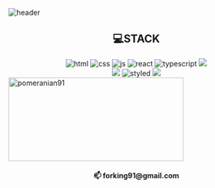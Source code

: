 ![header](https://capsule-render.vercel.app/api?type=waving&color=gradient&height=300&section=header&text=I'm%20YongWoo&fontSize=80)
<h2 align="center" >💻STACK</h2>  

<div align="center">
  <img src="https://img.shields.io/badge/html5-%23E34F26.svg?style=for-the-badge&logo=html5&logoColor=white" alt="html"/> 
  <img src="https://img.shields.io/badge/css3-%231572B6.svg?style=for-the-badge&logo=css3&logoColor=white" alt="css" /> 
  <img src="https://img.shields.io/badge/javascript-%23323330.svg?style=for-the-badge&logo=javascript&logoColor=%23F7DF1E" alt="js"/> 
  <img src="https://img.shields.io/badge/react-%2320232a.svg?style=for-the-badge&logo=react&logoColor=%2361DAFB" alt="react"/> 
  <img src="https://img.shields.io/badge/typescript-%23007ACC.svg?style=for-the-badge&logo=typescript&logoColor=white" alt="typescript"/>
   <img src=https://img.shields.io/badge/redux-%23593d88.svg?style=for-the-badge&logo=redux&logoColor=white"/>
 

</div>
<div align="center">  
  <img src="https://img.shields.io/badge/jQuery-0769AD?style=for-the-badge&logo=jQuery&logoColor=white">
  <img src="https://img.shields.io/badge/styled--components-DB7093?style=for-the-badge&logo=styled-components&logoColor=white" alt="styled"/>
    <img src="https://img.shields.io/badge/Sass-CC6699?style=for-the-badge&logo=Sass&logoColor=white"></div>


<img src="https://github-readme-stats.vercel.app/api?username=pomeranian91&show_icons=true&locale=en&theme=dark" alt="pomeranian91" width="345" height="165" />


<h4 align="center">📫 forking91@gmail.com</h4>






<!---
pomeranian91/pomeranian91 is a ✨ special ✨ repository because its `README.md` (this file) appears on your GitHub profile.
You can click the Preview link to take a look at your changes.
--->
